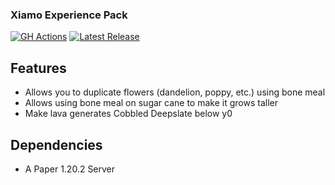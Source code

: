 <!--
![cover](https://raw.githubusercontent.com/XiaMoZhiShi/FeatherMorph/1.19.4/assets/cover.png)
-->

<p align="center">

<h3> Xiamo Experience Pack </h3>

 [![GH Actions](https://github.com/MATRIX-feather/xiamo-experience/actions/workflows/build.yml/badge.svg)](https://github.com/MATRIX-feather/xiamo-experience/actions)
 [![Latest Release](https://img.shields.io/github/release/MATRIX-feather/xiamo-experience.svg)](https://github.com/MATRIX-feather/xiamo-experience/releases/latest)

</p>

## Features
- Allows you to duplicate flowers (dandelion, poppy, etc.) using bone meal
- Allows using bone meal on sugar cane to make it grows taller
- Make lava generates Cobbled Deepslate below y0

## Dependencies
* A Paper 1.20.2 Server

<!--
## bStats
[![bStats](https://bstats.org/signatures/bukkit/FeatherMorph.svg)](https://bstats.org/plugin/bukkit/FeatherMorph/18062)
-->
